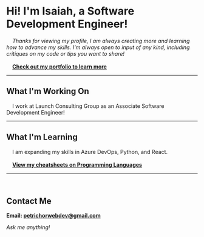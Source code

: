 # Hi! I'm Isaiah, a Software Development Engineer!

&nbsp;&nbsp;&nbsp;&nbsp;_Thanks for viewing my profile, I am always creating more
and learning how to advance my skills. I'm always open to input of any kind,
including critiques on my code or tips you want to share!_
<br><br>
&nbsp;&nbsp;&nbsp;&nbsp;**[Check out my portfolio to learn more](https://isaiahpetrichor.github.io/portfolio/)**
<br />

---

## What I'm Working On

&nbsp;&nbsp;&nbsp;&nbsp;I work at Launch Consulting Group as an Associate Software Development Engineer!
<br />

---

## What I'm Learning

&nbsp;&nbsp;&nbsp;&nbsp;I am expanding my skills in Azure DevOps, Python, and React.
<br><br>
&nbsp;&nbsp;&nbsp;&nbsp;**[View my cheatsheets on Programming Languages](https://github.com/IsaiahPetrichor/CheetSheets/tree/main/_Languages)**
<br />

---

<br />

## Contact Me

**Email: <petrichorwebdev@gmail.com>**

_Ask me anything!_
